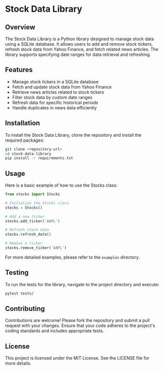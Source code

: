 # Stock Data Library

## Overview
The Stock Data Library is a Python library designed to manage stock data using a SQLite database. It allows users to add and remove stock tickers, refresh stock data from Yahoo Finance, and fetch related news articles. The library supports specifying date ranges for data retrieval and refreshing.

## Features
- Manage stock tickers in a SQLite database
- Fetch and update stock data from Yahoo Finance
- Retrieve news articles related to stock tickers
- Filter stock data by custom date ranges
- Refresh data for specific historical periods
- Handle duplicates in news data efficiently

## Installation
To install the Stock Data Library, clone the repository and install the required packages:

```bash
git clone <repository-url>
cd stock-data-library
pip install -r requirements.txt
```

## Usage
Here is a basic example of how to use the Stocks class:

```python
from stocks import Stocks

# Initialize the Stocks class
stocks = Stocks()

# Add a new ticker
stocks.add_ticker('AAPL')

# Refresh stock data
stocks.refresh_data()

# Remove a ticker
stocks.remove_ticker('AAPL')
```

For more detailed examples, please refer to the `examples` directory.

## Testing
To run the tests for the library, navigate to the project directory and execute:

```bash
pytest tests/
```

## Contributing
Contributions are welcome! Please fork the repository and submit a pull request with your changes. Ensure that your code adheres to the project's coding standards and includes appropriate tests.

## License
This project is licensed under the MIT License. See the LICENSE file for more details.
